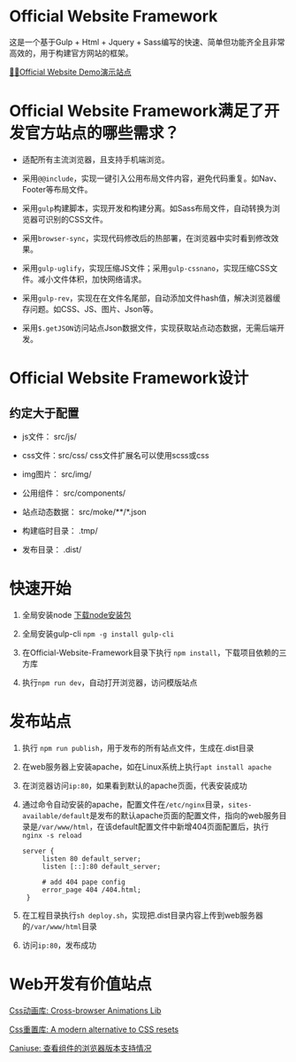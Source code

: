 # Official Website Framework
这是一个基于Gulp + Html + Jquery + Sass编写的快速、简单但功能齐全且非常高效的，用于构建官方网站的框架。  

[🚀🚀Official Website Demo演示站点](https://zhlu32.github.io/index.html)


# Official Website Framework满足了开发官方站点的哪些需求？  
* 适配所有主流浏览器，且支持手机端浏览。

* 采用`@@include`，实现一键引入公用布局文件内容，避免代码重复。如Nav、Footer等布局文件。
  
* 采用`gulp`构建脚本，实现开发和构建分离。如Sass布局文件，自动转换为浏览器可识别的CSS文件。
  
* 采用`browser-sync`，实现代码修改后的热部署，在浏览器中实时看到修改效果。

* 采用`gulp-uglify`，实现压缩JS文件；采用`gulp-cssnano`，实现压缩CSS文件。减小文件体积，加快网络请求。
  
* 采用`gulp-rev`，实现在在文件名尾部，自动添加文件hash值，解决浏览器缓存问题。如CSS、JS、图片、Json等。
  
* 采用`$.getJSON`访问站点Json数据文件，实现获取站点动态数据，无需后端开发。  


# Official Website Framework设计
## 约定大于配置
* js文件： src/js/  

* css文件：src/css/  css文件扩展名可以使用scss或css

* img图片： src/img/

* 公用组件： src/components/

* 站点动态数据： src/moke/**/*.json

* 构建临时目录： .tmp/
  
* 发布目录：    .dist/


# 快速开始
1. 全局安装node [下载node安装包](https://nodejs.org/zh-cn/download/)
   
2. 全局安装gulp-cli  `npm -g install gulp-cli`  
   
3. 在Official-Website-Framework目录下执行 `npm install`，下载项目依赖的三方库
   
4. 执行`npm run dev`，自动打开浏览器，访问模版站点


# 发布站点
1. 执行 `npm run publish`，用于发布的所有站点文件，生成在.dist目录
   
2. 在web服务器上安装apache，如在Linux系统上执行`apt install apache`
   
3. 在浏览器访问`ip:80`，如果看到默认的apache页面，代表安装成功
   
4. 通过命令自动安装的apache，配置文件在`/etc/nginx`目录，`sites-available/default`是发布的默认apache页面的配置文件，指向的web服务目录是`/var/www/html`，在该default配置文件中新增404页面配置后，执行`nginx -s reload`
     
   ```
   server {
        listen 80 default_server;
        listen [::]:80 default_server;

        # add 404 pape config
        error_page 404 /404.html;
    }
   ```  
   
5. 在工程目录执行`sh deploy.sh`，实现把.dist目录内容上传到web服务器的`/var/www/html`目录
   
6. 访问`ip:80`，发布成功


# Web开发有价值站点
[Css动画库: Cross-browser Animations Lib](https://animate.style/)  

[Css重置库: A modern alternative to CSS resets](https://github.com/necolas/normalize.css)  

[Caniuse: 查看组件的浏览器版本支持情况](https://caniuse.com/)


